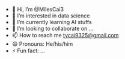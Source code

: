 - 👋 Hi, I’m @MilesCai3
- 👀 I’m interested in data science
- 🌱 I’m currently learning AI stuffs
- 💞️ I’m looking to collaborate on ...
- 📫 How to reach me tycai9325@gmail.com
- 😄 Pronouns: He/his/him
- ⚡ Fun fact: ...

<!---
MilesCai3/MilesCai3 is a ✨ special ✨ repository because its `README.md` (this file) appears on your GitHub profile.
You can click the Preview link to take a look at your changes.
--->
